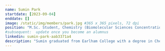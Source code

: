 ```yaml
---
name: Sumin Park
startdate: [2023-09-04]
enddate: []
image: /static/img/members/park.jpg #365 x 365 pixels, 72 dpi
position: "M.Sc. Student, Chemistry (Biomolecular Sciences Concentration)"
#subsequent:  update once you become an alumnus
linkedin: sumin-park-aab3371a4
description: "Sumin graduated from Earlham College with a degree in Chemistry. In her undergraduate research, she studied thermodynamic properties of polar fluids using molecular dynamics simulation and molecular-based equation of states. She was also involved in research to study the diffusion in lipid bilayer membranes, especially the effect of periodic boundary conditions in molecular dynamics simulation. Outside of lab, Sumin enjoys going to the gym and exploring the city/nature on a bike."
---
```

